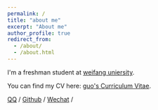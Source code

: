 ```yaml
---
permalink: /
title: "about me"
excerpt: "About me"
author_profile: true
redirect_from: 
  - /about/
  - /about.html
---
```


I'm a freshman student at [weifang uniersity](https://www.wfu.edu.cn/). 

You can find my CV here: [guo's Curriculum Vitae](../assets/Curriculum_Vitae.pdf).

[QQ](../images/QQ.jpg) / [Github](https://github.com/guo060528) / [Wechat](../images/wechat.jpg) /
